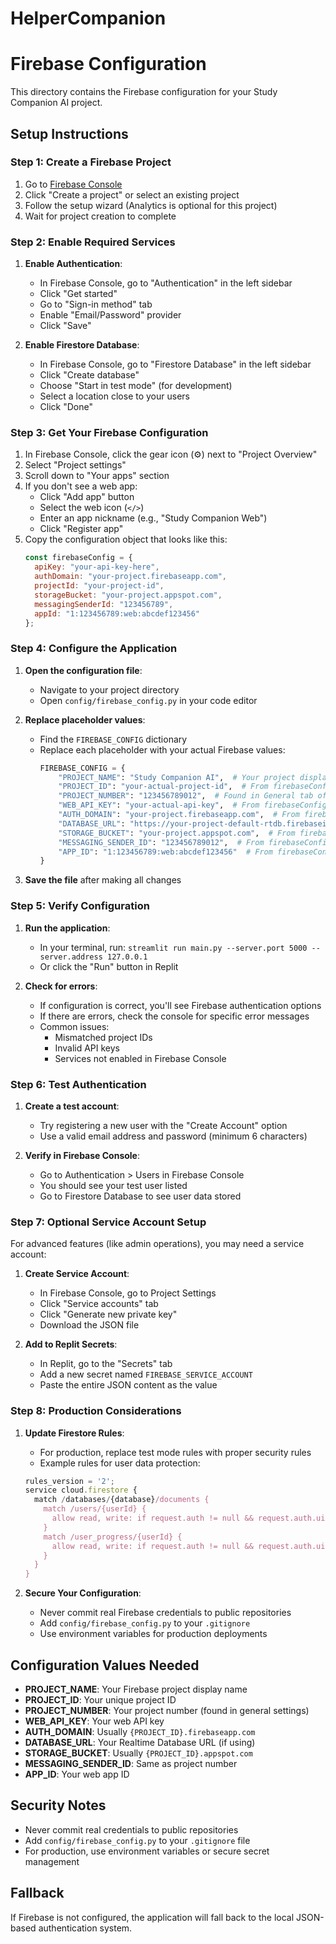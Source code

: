 # HelperCompanion
# Firebase Configuration

This directory contains the Firebase configuration for your Study Companion AI project.

## Setup Instructions

### Step 1: Create a Firebase Project
1. Go to [Firebase Console](https://console.firebase.google.com/)
2. Click "Create a project" or select an existing project
3. Follow the setup wizard (Analytics is optional for this project)
4. Wait for project creation to complete

### Step 2: Enable Required Services
1. **Enable Authentication**:
   - In Firebase Console, go to "Authentication" in the left sidebar
   - Click "Get started"
   - Go to "Sign-in method" tab
   - Enable "Email/Password" provider
   - Click "Save"

2. **Enable Firestore Database**:
   - In Firebase Console, go to "Firestore Database" in the left sidebar
   - Click "Create database"
   - Choose "Start in test mode" (for development)
   - Select a location close to your users
   - Click "Done"

### Step 3: Get Your Firebase Configuration
1. In Firebase Console, click the gear icon (⚙️) next to "Project Overview"
2. Select "Project settings"
3. Scroll down to "Your apps" section
4. If you don't see a web app:
   - Click "Add app" button
   - Select the web icon (`</>`)
   - Enter an app nickname (e.g., "Study Companion Web")
   - Click "Register app"
5. Copy the configuration object that looks like this:
   ```javascript
   const firebaseConfig = {
     apiKey: "your-api-key-here",
     authDomain: "your-project.firebaseapp.com",
     projectId: "your-project-id",
     storageBucket: "your-project.appspot.com",
     messagingSenderId: "123456789",
     appId: "1:123456789:web:abcdef123456"
   };
   ```

### Step 4: Configure the Application
1. **Open the configuration file**:
   - Navigate to your project directory
   - Open `config/firebase_config.py` in your code editor

2. **Replace placeholder values**:
   - Find the `FIREBASE_CONFIG` dictionary
   - Replace each placeholder with your actual Firebase values:
     ```python
     FIREBASE_CONFIG = {
         "PROJECT_NAME": "Study Companion AI",  # Your project display name
         "PROJECT_ID": "your-actual-project-id",  # From firebaseConfig.projectId
         "PROJECT_NUMBER": "123456789012",  # Found in General tab of Project Settings
         "WEB_API_KEY": "your-actual-api-key",  # From firebaseConfig.apiKey
         "AUTH_DOMAIN": "your-project.firebaseapp.com",  # From firebaseConfig.authDomain
         "DATABASE_URL": "https://your-project-default-rtdb.firebaseio.com/",  # Optional
         "STORAGE_BUCKET": "your-project.appspot.com",  # From firebaseConfig.storageBucket
         "MESSAGING_SENDER_ID": "123456789012",  # From firebaseConfig.messagingSenderId
         "APP_ID": "1:123456789:web:abcdef123456"  # From firebaseConfig.appId
     }
     ```

3. **Save the file** after making all changes

### Step 5: Verify Configuration
1. **Run the application**:
   - In your terminal, run: `streamlit run main.py --server.port 5000 --server.address 127.0.0.1`
   - Or click the "Run" button in Replit

2. **Check for errors**:
   - If configuration is correct, you'll see Firebase authentication options
   - If there are errors, check the console for specific error messages
   - Common issues:
     - Mismatched project IDs
     - Invalid API keys
     - Services not enabled in Firebase Console

### Step 6: Test Authentication
1. **Create a test account**:
   - Try registering a new user with the "Create Account" option
   - Use a valid email address and password (minimum 6 characters)

2. **Verify in Firebase Console**:
   - Go to Authentication > Users in Firebase Console
   - You should see your test user listed
   - Go to Firestore Database to see user data stored

### Step 7: Optional Service Account Setup
For advanced features (like admin operations), you may need a service account:

1. **Create Service Account**:
   - In Firebase Console, go to Project Settings
   - Click "Service accounts" tab
   - Click "Generate new private key"
   - Download the JSON file

2. **Add to Replit Secrets**:
   - In Replit, go to the "Secrets" tab
   - Add a new secret named `FIREBASE_SERVICE_ACCOUNT`
   - Paste the entire JSON content as the value

### Step 8: Production Considerations
1. **Update Firestore Rules**:
   - For production, replace test mode rules with proper security rules
   - Example rules for user data protection:
   ```javascript
   rules_version = '2';
   service cloud.firestore {
     match /databases/{database}/documents {
       match /users/{userId} {
         allow read, write: if request.auth != null && request.auth.uid == userId;
       }
       match /user_progress/{userId} {
         allow read, write: if request.auth != null && request.auth.uid == userId;
       }
     }
   }
   ```

2. **Secure Your Configuration**:
   - Never commit real Firebase credentials to public repositories
   - Add `config/firebase_config.py` to your `.gitignore`
   - Use environment variables for production deployments

## Configuration Values Needed

- **PROJECT_NAME**: Your Firebase project display name
- **PROJECT_ID**: Your unique project ID
- **PROJECT_NUMBER**: Your project number (found in general settings)
- **WEB_API_KEY**: Your web API key
- **AUTH_DOMAIN**: Usually `{PROJECT_ID}.firebaseapp.com`
- **DATABASE_URL**: Your Realtime Database URL (if using)
- **STORAGE_BUCKET**: Usually `{PROJECT_ID}.appspot.com`
- **MESSAGING_SENDER_ID**: Same as project number
- **APP_ID**: Your web app ID

## Security Notes

- Never commit real credentials to public repositories
- Add `config/firebase_config.py` to your `.gitignore` file
- For production, use environment variables or secure secret management

## Fallback

If Firebase is not configured, the application will fall back to the local JSON-based authentication system.
